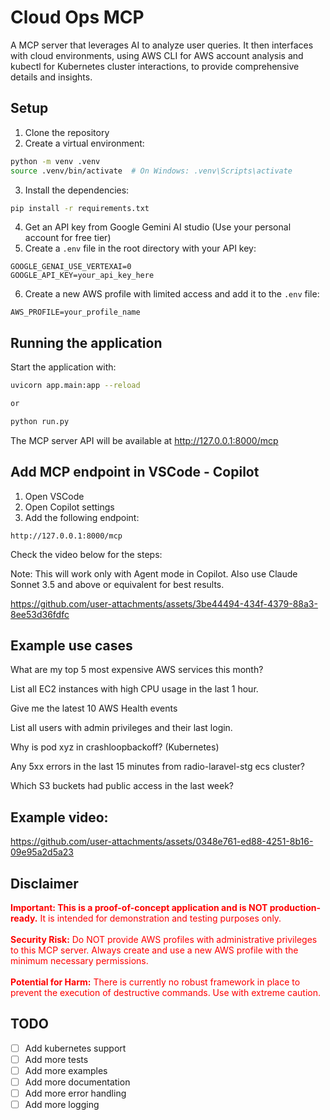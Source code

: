 # Cloud Ops MCP

A MCP server that leverages AI to analyze user queries. It then interfaces with cloud environments, using AWS CLI for AWS account analysis and kubectl for Kubernetes cluster interactions, to provide comprehensive details and insights.

## Setup

1. Clone the repository
2. Create a virtual environment:
```bash
python -m venv .venv
source .venv/bin/activate  # On Windows: .venv\Scripts\activate
```

3. Install the dependencies:
```bash
pip install -r requirements.txt
```

4. Get an API key from Google Gemini AI studio (Use your personal account for free tier)
5. Create a `.env` file in the root directory with your API key:
```
GOOGLE_GENAI_USE_VERTEXAI=0
GOOGLE_API_KEY=your_api_key_here
```

6. Create a new AWS profile with limited access and add it to the `.env` file:
```
AWS_PROFILE=your_profile_name
```

## Running the application

Start the application with:
```bash
uvicorn app.main:app --reload

or

python run.py
```

The MCP server API will be available at http://127.0.0.1:8000/mcp


## Add MCP endpoint in VSCode - Copilot 

1. Open VSCode
2. Open Copilot settings
3. Add the following endpoint:
```
http://127.0.0.1:8000/mcp
```

Check the video below for the steps:

Note: This will work only with Agent mode in Copilot. Also use Claude Sonnet 3.5 and above or equivalent for best results.

https://github.com/user-attachments/assets/3be44494-434f-4379-88a3-8ee53d36fdfc

## Example use cases 

What are my top 5 most expensive AWS services this month?

List all EC2 instances with high CPU usage in the last 1 hour.

Give me the latest 10 AWS Health events

List all users with admin privileges and their last login.

Why is pod xyz in crashloopbackoff? (Kubernetes)

Any 5xx errors in the last 15 minutes from radio-laravel-stg ecs cluster?

Which S3 buckets had public access in the last week?


## Example video:


https://github.com/user-attachments/assets/0348e761-ed88-4251-8b16-09e95a2d5a23



## Disclaimer

<p style="color:red;">
<b>Important: This is a proof-of-concept application and is NOT production-ready.</b> It is intended for demonstration and testing purposes only.
<br><br>
<b>Security Risk:</b> Do NOT provide AWS profiles with administrative privileges to this MCP server. Always create and use a new AWS profile with the minimum necessary permissions.
<br><br>
<b>Potential for Harm:</b> There is currently no robust framework in place to prevent the execution of destructive commands. Use with extreme caution.
</p>

## TODO

- [ ] Add kubernetes support
- [ ] Add more tests
- [ ] Add more examples
- [ ] Add more documentation
- [ ] Add more error handling
- [ ] Add more logging
